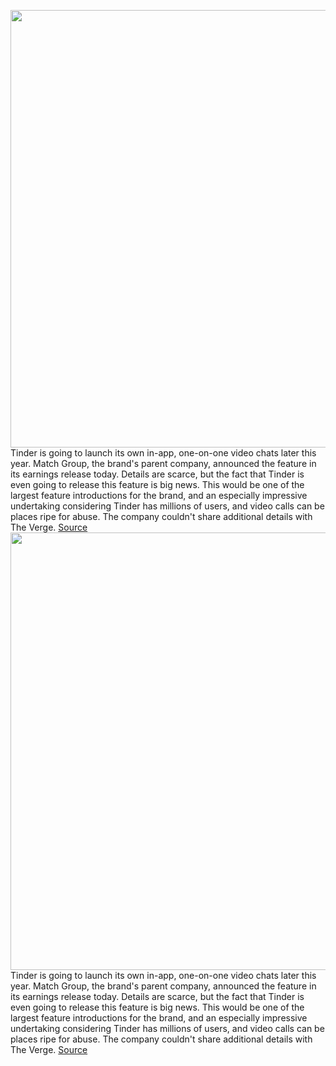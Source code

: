 <img src='https://cdn.vox-cdn.com/thumbor/_ShFKz_XCpC5YND5GyRmasKH8Ns=/0x0:2040x1360/1200x800/filters:focal(857x517:1183x843)/cdn.vox-cdn.com/uploads/chorus_image/image/66755981/acastro_180822_1777_tinder_0003.0.0.jpg' width='700px' /><br/>
Tinder is going to launch its own in-app, one-on-one video chats later this year. Match Group, the brand's parent company, announced the feature in its earnings release today. Details are scarce, but the fact that Tinder is even going to release this feature is big news. This would be one of the largest feature introductions for the brand, and an especially impressive undertaking considering Tinder has millions of users, and video calls can be places ripe for abuse. The company couldn't share additional details with The Verge.
<a href='https://www.theverge.com/2020/5/5/21248548/tinder-video-chat-launch-update'> Source <a/><img src='https://cdn.vox-cdn.com/thumbor/_ShFKz_XCpC5YND5GyRmasKH8Ns=/0x0:2040x1360/1200x800/filters:focal(857x517:1183x843)/cdn.vox-cdn.com/uploads/chorus_image/image/66755981/acastro_180822_1777_tinder_0003.0.0.jpg' width='700px' /><br/>
Tinder is going to launch its own in-app, one-on-one video chats later this year. Match Group, the brand's parent company, announced the feature in its earnings release today. Details are scarce, but the fact that Tinder is even going to release this feature is big news. This would be one of the largest feature introductions for the brand, and an especially impressive undertaking considering Tinder has millions of users, and video calls can be places ripe for abuse. The company couldn't share additional details with The Verge.
<a href='https://www.theverge.com/2020/5/5/21248548/tinder-video-chat-launch-update'> Source <a/>
